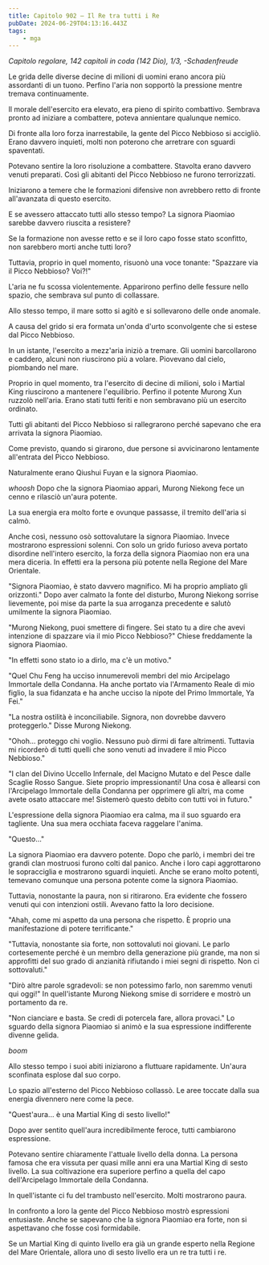 ```yaml
---
title: Capitolo 902 – Il Re tra tutti i Re
pubDate: 2024-06-29T04:13:16.443Z
tags:
    - mga
---
```



<em>Capitolo regolare,
142 capitoli in coda (142 Dio), 1/3,
-Schadenfreude</em>


Le grida delle diverse decine di milioni di uomini erano ancora più assordanti di un tuono. Perfino l'aria non sopportò la pressione mentre tremava continuamente.


Il morale dell'esercito era elevato, era pieno di spirito combattivo. Sembrava pronto ad iniziare a combattere, poteva annientare qualunque nemico.


Di fronte alla loro forza inarrestabile, la gente del Picco Nebbioso si accigliò. Erano davvero inquieti, molti non poterono che arretrare con sguardi spaventati.


Potevano sentire la loro risoluzione a combattere. Stavolta erano davvero venuti preparati. Così gli abitanti del Picco Nebbioso ne furono terrorizzati.


Iniziarono a temere che le formazioni difensive non avrebbero retto di fronte all'avanzata di questo esercito.


E se avessero attaccato tutti allo stesso tempo? La signora Piaomiao sarebbe davvero riuscita a resistere?


Se la formazione non avesse retto e se il loro capo fosse stato sconfitto, non sarebbero morti anche tutti loro?


Tuttavia, proprio in quel momento, risuonò una voce tonante: "Spazzare via il Picco Nebbioso? Voi?!"


L'aria ne fu scossa violentemente. Apparirono perfino delle fessure nello spazio, che sembrava sul punto di collassare.


Allo stesso tempo, il mare sotto si agitò e si sollevarono delle onde anomale.


A causa del grido si era formata un'onda d'urto sconvolgente che si estese dal Picco Nebbioso.


In un istante, l'esercito a mezz'aria iniziò a tremare. Gli uomini barcollarono e caddero, alcuni non riuscirono più a volare. Piovevano dal cielo, piombando nel mare.


Proprio in quel momento, tra l'esercito di decine di milioni, solo i Martial King riuscirono a mantenere l'equilibrio. Perfino il potente Murong Xun ruzzolò nell'aria. Erano stati tutti feriti e non sembravano più un esercito ordinato.


Tutti gli abitanti del Picco Nebbioso si rallegrarono perché sapevano che era arrivata la signora Piaomiao.


Come previsto, quando si girarono, due persone si avvicinarono lentamente all'entrata del Picco Nebbioso.


Naturalmente erano Qiushui Fuyan e la signora Piaomiao.


*whoosh* Dopo che la signora Piaomiao apparì, Murong Niekong fece un cenno e rilasciò un'aura potente.


La sua energia era molto forte e ovunque passasse, il tremito dell'aria si calmò.


Anche così, nessuno osò sottovalutare la signora Piaomiao. Invece mostrarono espressioni solenni. Con solo un grido furioso aveva portato disordine nell'intero esercito, la forza della signora Piaomiao non era una mera diceria. In effetti era la persona più potente nella Regione del Mare Orientale.


"Signora Piaomiao, è stato davvero magnifico. Mi ha proprio ampliato gli orizzonti." Dopo aver calmato la fonte del disturbo, Murong Niekong sorrise lievemente, poi mise da parte la sua arroganza precedente e salutò umilmente la signora Piaomiao.


"Murong Niekong, puoi smettere di fingere. Sei stato tu a dire che avevi intenzione di spazzare via il mio Picco Nebbioso?" Chiese freddamente la signora Piaomiao.


"In effetti sono stato io a dirlo, ma c'è un motivo."


"Quel Chu Feng ha ucciso innumerevoli membri del mio Arcipelago Immortale della Condanna. Ha anche portato via l'Armamento Reale di mio figlio, la sua fidanzata e ha anche ucciso la nipote del Primo Immortale, Ya Fei."


"La nostra ostilità è inconciliabile. Signora, non dovrebbe davvero proteggerlo." Disse Murong Niekong.


"Ohoh... proteggo chi voglio. Nessuno può dirmi di fare altrimenti. Tuttavia mi ricorderò di tutti quelli che sono venuti ad invadere il mio Picco Nebbioso."


"I clan del Divino Uccello Infernale, del Macigno Mutato e del Pesce dalle Scaglie Rosso Sangue. Siete proprio impressionanti! Una cosa è allearsi con l'Arcipelago Immortale della Condanna per opprimere gli altri, ma come avete osato attaccare me! Sistemerò questo debito con tutti voi in futuro."


L'espressione della signora Piaomiao era calma, ma il suo sguardo era tagliente. Una sua mera occhiata faceva raggelare l'anima.


"Questo..."


La signora Piaomiao era davvero potente. Dopo che parlò, i membri dei tre grandi clan mostruosi furono colti dal panico. Anche i loro capi aggrottarono le sopracciglia e mostrarono sguardi inquieti. Anche se erano molto potenti, temevano comunque una persona potente come la signora Piaomiao.


Tuttavia, nonostante la paura, non si ritirarono. Era evidente che fossero venuti qui con intenzioni ostili. Avevano fatto la loro decisione.


"Ahah, come mi aspetto da una persona che rispetto. È proprio una manifestazione di potere terrificante."


"Tuttavia, nonostante sia forte, non sottovaluti noi giovani. Le parlo cortesemente perché è un membro della generazione più grande, ma non si approfitti del suo grado di anzianità rifiutando i miei segni di rispetto. Non ci sottovaluti."


"Dirò altre parole sgradevoli: se non potessimo farlo, non saremmo venuti qui oggi!" In quell'istante Murong Niekong smise di sorridere e mostrò un portamento da re.


"Non cianciare e basta. Se credi di potercela fare, allora provaci." Lo sguardo della signora Piaomiao si animò e la sua espressione indifferente divenne gelida.


*boom*


Allo stesso tempo i suoi abiti iniziarono a fluttuare rapidamente. Un'aura sconfinata esplose dal suo corpo.


Lo spazio all'esterno del Picco Nebbioso collassò. Le aree toccate dalla sua energia divennero nere come la pece.


"Quest'aura... è una Martial King di sesto livello!"


Dopo aver sentito quell'aura incredibilmente feroce, tutti cambiarono espressione.


Potevano sentire chiaramente l'attuale livello della donna. La persona famosa che era vissuta per quasi mille anni era una Martial King di sesto livello. La sua coltivazione era superiore perfino a quella del capo dell'Arcipelago Immortale della Condanna.


In quell'istante ci fu del trambusto nell'esercito. Molti mostrarono paura.


In confronto a loro la gente del Picco Nebbioso mostrò espressioni entusiaste. Anche se sapevano che la signora Piaomiao era forte, non si aspettavano che fosse così formidabile.


Se un Martial King di quinto livello era già un grande esperto nella Regione del Mare Orientale, allora uno di sesto livello era un re tra tutti i re.
                                


                                



